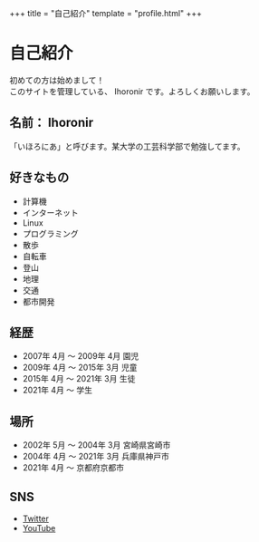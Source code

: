 +++
title = "自己紹介"
template = "profile.html"
+++

# 自己紹介

初めての方は始めまして！<br>このサイトを管理している、 Ihoronir です。よろしくお願いします。

## 名前： Ihoronir

「いほろにあ」と呼びます。某大学の工芸科学部で勉強してます。

## 好きなもの

- 計算機
- インターネット
- Linux
- プログラミング
- 散歩
- 自転車
- 登山
- 地理
- 交通
- 都市開発

## 経歴

- 2007年 4月 〜 2009年 4月 園児
- 2009年 4月 〜 2015年 3月 児童
- 2015年 4月 〜 2021年 3月 生徒
- 2021年 4月 〜 学生

## 場所

- 2002年 5月 〜 2004年 3月 宮崎県宮崎市
- 2004年 4月 〜 2021年 3月 兵庫県神戸市
- 2021年 4月 〜 京都府京都市

## SNS

- [Twitter](https://twitter.com/ihoronir)
- [YouTube](https://www.youtube.com/channel/UCJYax_DyVn2sCEushiQm0Fw)

